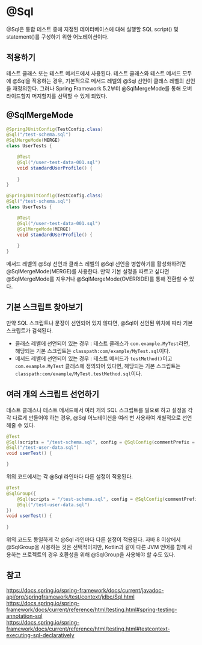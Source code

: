 # @Sql
@Sql은 통합 테스트 중에 지정된 데이터베이스에 대해 실행할 SQL script() 및 statement()를 구성하기 위한 어노테이션이다. 

## 적용하기 
테스트 클래스 또는 테스트 메서드에서 사용된다. 테스트 클래스와 테스트 메서드 모두에 @Sql을 적용하는 경우, 기본적으로 메서드 레벨의 @Sql 선언이 클래스 레벨의 선언을 재정의한다. 그러나 Spring Framework 5.2부터 @SqlMergeMode를 통해 오버라이드할지 머지할지를 선택할 수 있게 되었다. 

## @SqlMergeMode
```java
@SpringJUnitConfig(TestConfig.class)
@Sql("/test-schema.sql")
@SqlMergeMode(MERGE) 
class UserTests {

    @Test
    @Sql("/user-test-data-001.sql")
    void standardUserProfile() {
        
    }
}
```

```java
@SpringJUnitConfig(TestConfig.class)
@Sql("/test-schema.sql")
class UserTests {

    @Test
    @Sql("/user-test-data-001.sql")
    @SqlMergeMode(MERGE) 
    void standardUserProfile() {
        
    }
}
```

메서드 레벨의 @Sql 선언과 클래스 레벨의 @Sql 선언을 병합하기를 활성화하려면 @SqlMergeMode(MERGE)를 사용한다. 만약 기본 설정을 따르고 싶다면 @SqlMergeMode를 지우거나 @SqlMergeMode(OVERRIDE)를 통해 전환할 수 있다.  

## 기본 스크립트 찾아보기
만약 SQL 스크립트나 문장이 선언되어 있지 않다면, @Sql이 선언된 위치에 따라 기본 스크립트가 검색된다.  

- 클래스 레벨에 선언되어 있는 경우 : 테스트 클래스가 ```com.example.MyTest```라면, 해당되는 기본 스크립트는 ```classpath:com/example/MyTest.sql```이다.
- 메서드 레벨에 선언되어 있는 경우 : 테스트 메서드가 ```testMethod()```이고 ```com.example.MyTest``` 클래스에 정의되어 있다면, 해당되는 기본 스크립트는 ```classpath:com/example/MyTest.testMethod.sql```이다.

## 여러 개의 스크립트 선언하기
테스트 클래스나 테스트 메서드에서 여러 개의 SQL 스크립트를 필요로 하고 설정을 각각 다르게 만들어야 하는 경우, @Sql 어노테이션을 여러 번 사용하여 개별적으로 선언해줄 수 있다. 

```java
@Test
@Sql(scripts = "/test-schema.sql", config = @SqlConfig(commentPrefix = "`"))
@Sql("/test-user-data.sql")
void userTest() {

}
```

위의 코드에서는 각 @Sql 라인마다 다른 설정이 적용된다.

```java
@Test
@SqlGroup({
    @Sql(scripts = "/test-schema.sql", config = @SqlConfig(commentPrefix = "`"))
    @Sql("/test-user-data.sql")
})
void userTest() {
    
}
```

위의 코드도 동일하게 각 @Sql 라인마다 다른 설정이 적용된다. 자바 8 이상에서 @SqlGroup을 사용하는 것은 선택적이지만, Kotlin과 같이 다른 JVM 언어를 함께 사용하는 프로젝트의 경우 호환성을 위해 @SqlGroup을 사용해야 할 수도 있다.  

## 참고
https://docs.spring.io/spring-framework/docs/current/javadoc-api/org/springframework/test/context/jdbc/Sql.html  
https://docs.spring.io/spring-framework/docs/current/reference/html/testing.html#spring-testing-annotation-sql  
https://docs.spring.io/spring-framework/docs/current/reference/html/testing.html#testcontext-executing-sql-declaratively  
